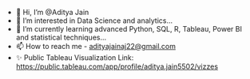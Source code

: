 - 👋 Hi, I’m @Aditya Jain
- 👀 I’m interested in Data Science and analytics...
- 🌱 I’m currently learning advanced Python, SQL, R, Tableau, Power BI and statistical techniques...
- 📫 How to reach me - adityajainaj22@gmail.com
- ✨ Public Tableau Visualization Link: https://public.tableau.com/app/profile/aditya.jain5502/vizzes
<!---
Adityajainaj22/About-me is a ✨ special ✨ repository because its `README.md` (this file) appears on your GitHub profile.
You can click the Preview link to take a look at your changes.
--->
